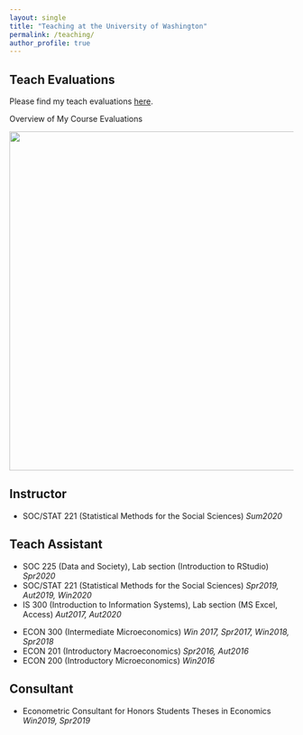 ```yaml
---
layout: single
title: "Teaching at the University of Washington"
permalink: /teaching/
author_profile: true
---
```


## Teach Evaluations
Please find my teach evaluations [here](https://econmonicagr.github.io/files/MonicaGR_Teach_Evaluation_combined.pdf).

Overview of My Course Evaluations

<img src="https://econmonicagr.github.io/files/evaluation_graph.jpg" width="600">


## Instructor  
  * SOC/STAT 221 (Statistical Methods for the Social Sciences)   *Sum2020*  

## Teach Assistant
  * SOC 225 (Data and Society), Lab section (Introduction to RStudio)   *Spr2020*
  * SOC/STAT 221 (Statistical Methods for the Social Sciences)   *Spr2019, Aut2019, Win2020*
  * IS 300 (Introduction to Information Systems), Lab section (MS Excel, Access)   *Aut2017, Aut2020*
  <!--* QMETH 201 (Introduction to Statistical Methods)   *Aut2018*  -->
  * ECON 300 (Intermediate Microeconomics)   *Win 2017, Spr2017, Win2018, Spr2018*
  * ECON 201 (Introductory Macroeconomics)   *Spr2016, Aut2016*
  * ECON 200 (Introductory Microeconomics)   *Win2016*   

## Consultant
  * Econometric Consultant for Honors Students Theses in Economics   *Win2019, Spr2019*  
